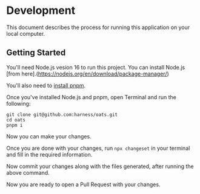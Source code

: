 # Development

This document describes the process for running this application on your local computer.

## Getting Started

You'll need Node.js vesion 16 to run this project. You can install Node.js [from here].(https://nodejs.org/en/download/package-manager/)

You'll also need to [install pnpm](https://pnpm.io/installation).

Once you've installed Node.js and pnpm, open Terminal and run the following:

```
git clone git@github.com:harness/oats.git
cd oats
pnpm i
```

Now you can make your changes.

Once you are done with your changes, run `npx changeset` in your terminal and fill in
the required information.

Now commit your changes along with the files generated, after running the above command.

Now you are ready to open a Pull Request with your changes.
